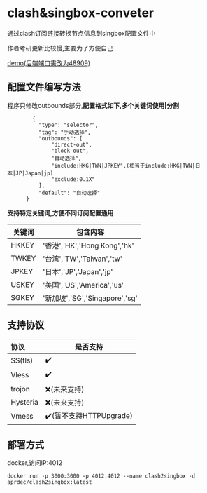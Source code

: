 # clash&singbox-conveter
 通过clash订阅链接转换节点信息到singbox配置文件中

 作者考研更新比较慢,主要为了方便自己

[demo(后端端口需改为48909)](http://singbox.aprdec.top/)

## 配置文件编写方法
  程序只修改outbounds部分,**配置格式如下,多个关键词使用|分割**
  ```
          {
            "type": "selector",
            "tag": "手动选择",
            "outbounds": [
                "direct-out",
                "block-out",
                "自动选择",
                "include:HKG|TWN|JPKEY",(相当于include:HKG|TWN|日本|JP|Japan|jp)
                "exclude:0.1X"
            ],
            "default": "自动选择"
        }
  ```

**支持特定关键词,方便不同订阅配置通用**

| 关键词 | 包含内容                       |
| ------ | ------------------------------ |
| HKKEY  | '香港','HK','Hong Kong','hk'   |
| TWKEY  | '台湾','TW','Taiwan','tw'      |
| JPKEY  | '日本','JP','Japan','jp'       |
| USKEY  | '美国','US','America','us'     |
| SGKEY  | '新加坡','SG','Singapore','sg' |



## 支持协议

| 协议     | 是否支持                                |
| :------- | --------------------------------------- |
| SS(tls)  | :heavy_check_mark:                     |
| Vless    | :heavy_check_mark:                     |
| trojon   | :x:(未来支持)                           |
| Hysteria | :x:(未来支持)                           |
| Vmess    | :heavy_check_mark:(暂不支持HTTPUpgrade) |

## 部署方式

docker,访问IP:4012

~~~docker
docker run -p 3000:3000 -p 4012:4012 --name clash2singbox -d aprdec/clash2singbox:latest
~~~
